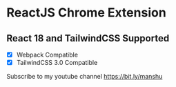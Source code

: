 # ReactJS Chrome Extension

## React 18 and TailwindCSS Supported

- [x] Webpack Compatible
- [x] TailwindCSS 3.0 Compatible

Subscribe to my youtube channel
https://bit.ly/manshu
